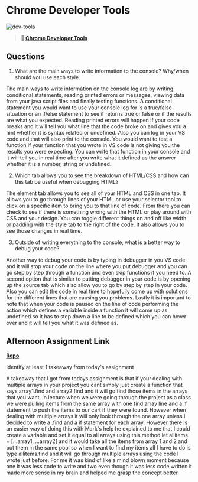 # Chrome Developer Tools

![dev-tools](https://bcw.blob.core.windows.net/public/img/lesson-images/4571780153354770)

> **📖 [Chrome Developer Tools](https://codeworksacademy.com/fs-student-guide/resources/wk2/03-Chrome-Dev-Tools)**

## Questions

1. What are the main ways to write information to the console? Why/when should you use each style.

 The main ways to write information on the console log are by writing conditional statements, reading printed errors or messages,
 viewing data from your java script files and finally testing functions. A conditional statement you would want to use your console log for is a true/false situation or an if/else statement to see if returns true or false or if the results are what you expected. Reading printed errors will happen if your code breaks and it will tell you what line that the code broke on and gives you a hint whether it is syntax related or undefined. Also you can log in your VS code and that will also print to the console. You would want to test a function if your function that you wrote in VS code is not giving you the results you were expecting. You can write that function in your console and it will tell you in real time after you write what it defined as the answer whether it is a number, string or undefined.

2. Which tab allows you to see the breakdown of HTML/CSS and how can this tab be useful when debugging HTML?

The element tab allows you to see all of your HTML and CSS in one tab. It allows you to go through lines of your HTML or use your selector tool to click on a specific item to bring you to that line of code. From there you can check to see if there is something wrong with the HTML or play around with CSS and your design. You can toggle different things on and off like width or padding with the style tab to the right of the code. It also allows you to see those changes in real time.

3. Outside of writing everything to the console, what is a better way to debug your code?

Another way to debug your code is by typing in debugger in you VS code and it will stop your code on the line where you put debugger and you can go step by step through a function and even skip functions if you need to. A second option that is similar to putting debugger in your code is by opening up the source tab which also allow you to go by step by step in your code. Also you can edit the code in real time to hopefully come up with solutions for the different lines that are causing you problems. Lastly it is important to note that when your code is paused on the line of code performing the action which defines a variable inside a function it will come up as undefined so it has to step down a line to be defined which you can hover over and it will tell you what it was defined as.

## Afternoon Assignment Link

**[Repo](https://tylerrice27.github.io/May-18-Afternoon-Challenge/)**

Identify at least 1 takeaway from today's assignment

A takeaway that I got from todays assignment is that if your dealing with multiple arrays in your project you cant simply just create a function that says array1.find and array2.find and it will go find those items in the arrays that you want. In lecture when we were going through the project as a class we were pulling items from the same array with one find array line and a if statement to push the items to our cart if they were found. However when dealing with multiple arrays it will only look through the one array unless I decided to write a .find and a if statement for each array. However there is an easier way of doing this with Mark's help he explained to me that I could create a variable and set it equal to all arrays using this method let allitems = [...array1, ...array2] and it would take all the items from array 1 and 2 and put them in the same pool so when I want to find my items all I have to do is type allitems.find and it will go through multiple arrays using the code I wrote just before. For me it was kind of like a mind blown moment because one it was less code to write and two even though it was less code written it made more sense in my brain and helped me grasp the concept better.